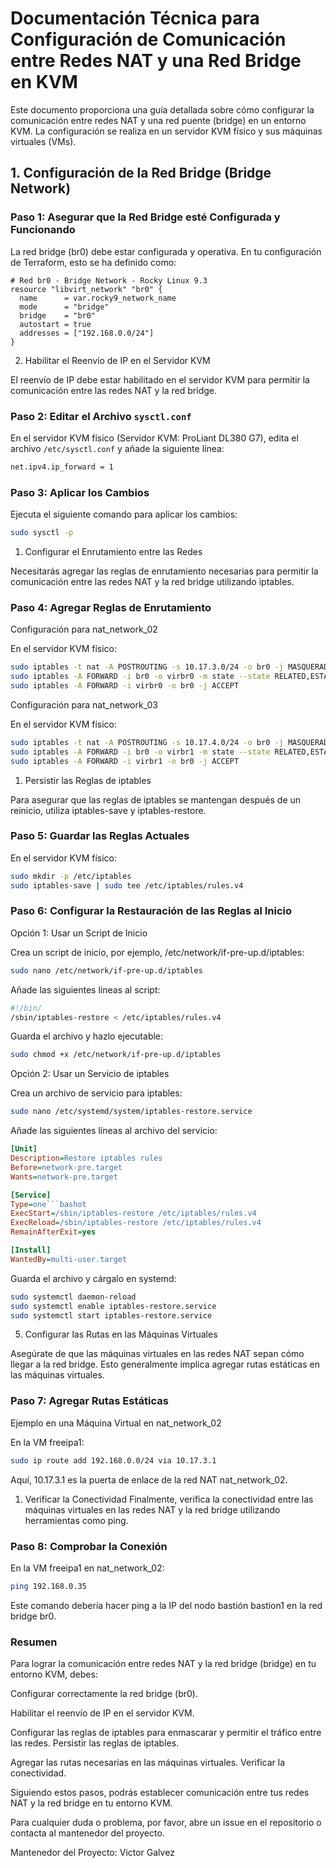 # Documentación Técnica para Configuración de Comunicación entre Redes NAT y una Red Bridge en KVM

Este documento proporciona una guía detallada sobre cómo configurar la comunicación entre redes NAT y una red puente (bridge) en un entorno KVM. La configuración se realiza en un servidor KVM físico y sus máquinas virtuales (VMs).

## 1. Configuración de la Red Bridge (Bridge Network)

### Paso 1: Asegurar que la Red Bridge esté Configurada y Funcionando

La red bridge (br0) debe estar configurada y operativa. En tu configuración de Terraform, esto se ha definido como:

```hcl
# Red br0 - Bridge Network - Rocky Linux 9.3
resource "libvirt_network" "br0" {
  name      = var.rocky9_network_name
  mode      = "bridge"
  bridge    = "br0"
  autostart = true
  addresses = ["192.168.0.0/24"]
}
```

2. Habilitar el Reenvío de IP en el Servidor KVM

El reenvío de IP debe estar habilitado en el servidor KVM para permitir la comunicación entre las redes NAT y la red bridge.

### Paso 2: Editar el Archivo `sysctl.conf`

En el servidor KVM físico (Servidor KVM: ProLiant DL380 G7), edita el archivo `/etc/sysctl.conf` y añade la siguiente línea:

```bash
net.ipv4.ip_forward = 1
```

### Paso 3: Aplicar los Cambios

Ejecuta el siguiente comando para aplicar los cambios:

```bash
sudo sysctl -p
```

1. Configurar el Enrutamiento entre las Redes

Necesitarás agregar las reglas de enrutamiento necesarias para permitir la comunicación entre las redes NAT y la red bridge utilizando iptables.

### Paso 4: Agregar Reglas de Enrutamiento

Configuración para nat_network_02

En el servidor KVM físico:

```bash
sudo iptables -t nat -A POSTROUTING -s 10.17.3.0/24 -o br0 -j MASQUERADE
sudo iptables -A FORWARD -i br0 -o virbr0 -m state --state RELATED,ESTABLISHED -j ACCEPT
sudo iptables -A FORWARD -i virbr0 -o br0 -j ACCEPT
```

Configuración para nat_network_03

En el servidor KVM físico:

```bash
sudo iptables -t nat -A POSTROUTING -s 10.17.4.0/24 -o br0 -j MASQUERADE
sudo iptables -A FORWARD -i br0 -o virbr1 -m state --state RELATED,ESTABLISHED -j ACCEPT
sudo iptables -A FORWARD -i virbr1 -o br0 -j ACCEPT
```

1. Persistir las Reglas de iptables

Para asegurar que las reglas de iptables se mantengan después de un reinicio, utiliza iptables-save y iptables-restore.

### Paso 5: Guardar las Reglas Actuales

En el servidor KVM físico:

```bash
sudo mkdir -p /etc/iptables
sudo iptables-save | sudo tee /etc/iptables/rules.v4
```

### Paso 6: Configurar la Restauración de las Reglas al Inicio

Opción 1: Usar un Script de Inicio

Crea un script de inicio, por ejemplo, /etc/network/if-pre-up.d/iptables:

```bash
sudo nano /etc/network/if-pre-up.d/iptables
```

Añade las siguientes líneas al script:

```bash
#!/bin/
/sbin/iptables-restore < /etc/iptables/rules.v4
```

Guarda el archivo y hazlo ejecutable:

```bash
sudo chmod +x /etc/network/if-pre-up.d/iptables
```

Opción 2: Usar un Servicio de iptables

Crea un archivo de servicio para iptables:

```bash
sudo nano /etc/systemd/system/iptables-restore.service
```

Añade las siguientes líneas al archivo del servicio:

```ini
[Unit]
Description=Restore iptables rules
Before=network-pre.target
Wants=network-pre.target

[Service]
Type=one```bashot
ExecStart=/sbin/iptables-restore /etc/iptables/rules.v4
ExecReload=/sbin/iptables-restore /etc/iptables/rules.v4
RemainAfterExit=yes

[Install]
WantedBy=multi-user.target
```

Guarda el archivo y cárgalo en systemd:

```bash
sudo systemctl daemon-reload
sudo systemctl enable iptables-restore.service
sudo systemctl start iptables-restore.service
```

5. Configurar las Rutas en las Máquinas Virtuales

Asegúrate de que las máquinas virtuales en las redes NAT sepan cómo llegar a la red bridge. Esto generalmente implica agregar rutas estáticas en las máquinas virtuales.

### Paso 7: Agregar Rutas Estáticas

Ejemplo en una Máquina Virtual en nat_network_02

En la VM freeipa1:

```bash
sudo ip route add 192.168.0.0/24 via 10.17.3.1
```

Aquí, 10.17.3.1 es la puerta de enlace de la red NAT nat_network_02.

1. Verificar la Conectividad
Finalmente, verifica la conectividad entre las máquinas virtuales en las redes NAT y la red bridge utilizando herramientas como ping.

### Paso 8: Comprobar la Conexión

En la VM freeipa1 en nat_network_02:

```bash
ping 192.168.0.35
```

Este comando debería hacer ping a la IP del nodo bastión bastion1 en la red bridge br0.

### Resumen

Para lograr la comunicación entre redes NAT y la red bridge (bridge) en tu entorno KVM, debes:

Configurar correctamente la red bridge (br0).

Habilitar el reenvío de IP en el servidor KVM.

Configurar las reglas de iptables para enmascarar y permitir el tráfico entre las redes.
Persistir las reglas de iptables.

Agregar las rutas necesarias en las máquinas virtuales.
Verificar la conectividad.

Siguiendo estos pasos, podrás establecer comunicación entre tus redes NAT y la red bridge en tu entorno KVM.

Para cualquier duda o problema, por favor, abre un issue en el repositorio o contacta al mantenedor del proyecto.

Mantenedor del Proyecto: Victor Galvez